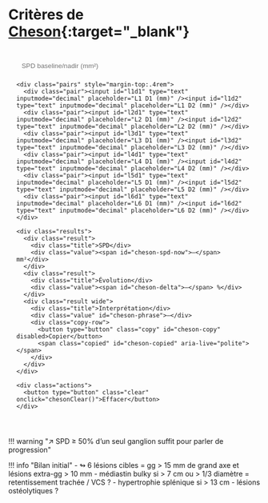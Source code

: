 # Critères de [Cheson](https://cerf.radiologie.fr/sites/cerf.radiologie.fr/files/files/Enseignement/pdf/09%20Imagerie%20lymphome_DES_2019.pdf){:target="_blank"}

<div class="box md-typeset" id="cheson-spd">
  <form onsubmit="return false;" oninput="chesonCompute()">
    <div class="row1">
      <input id="spd0" type="text" inputmode="decimal" placeholder="SPD baseline/nadir (mm²)" />
    </div>

    <div class="pairs" style="margin-top:.4rem">
      <div class="pair"><input id="l1d1" type="text" inputmode="decimal" placeholder="L1 D1 (mm)" /><input id="l1d2" type="text" inputmode="decimal" placeholder="L1 D2 (mm)" /></div>
      <div class="pair"><input id="l2d1" type="text" inputmode="decimal" placeholder="L2 D1 (mm)" /><input id="l2d2" type="text" inputmode="decimal" placeholder="L2 D2 (mm)" /></div>
      <div class="pair"><input id="l3d1" type="text" inputmode="decimal" placeholder="L3 D1 (mm)" /><input id="l3d2" type="text" inputmode="decimal" placeholder="L3 D2 (mm)" /></div>
      <div class="pair"><input id="l4d1" type="text" inputmode="decimal" placeholder="L4 D1 (mm)" /><input id="l4d2" type="text" inputmode="decimal" placeholder="L4 D2 (mm)" /></div>
      <div class="pair"><input id="l5d1" type="text" inputmode="decimal" placeholder="L5 D1 (mm)" /><input id="l5d2" type="text" inputmode="decimal" placeholder="L5 D2 (mm)" /></div>
      <div class="pair"><input id="l6d1" type="text" inputmode="decimal" placeholder="L6 D1 (mm)" /><input id="l6d2" type="text" inputmode="decimal" placeholder="L6 D2 (mm)" /></div>
    </div>

    <div class="results">
      <div class="result">
        <div class="title">SPD</div>
        <div class="value"><span id="cheson-spd-now">—</span> mm²</div>
      </div>
      <div class="result">
        <div class="title">Évolution</div>
        <div class="value"><span id="cheson-delta">—</span> %</div>
      </div>
      <div class="result wide">
        <div class="title">Interprétation</div>
        <div class="value" id="cheson-phrase">—</div>
        <div class="copy-row">
          <button type="button" class="copy" id="cheson-copy" disabled>Copier</button>
          <span class="copied" id="cheson-copied" aria-live="polite"></span>
        </div>
      </div>
    </div>

    <div class="actions">
      <button type="button" class="clear" onclick="chesonClear()">Effacer</button>
    </div>
  </form>
</div>

<script>
// ====== Utilitaires ======
function chesonNum(v){
  if (!v) return NaN;
  v = String(v).replace(/\s/g,'').replace(',', '.');
  return Number.parseFloat(v);
}
function chesonFmtInt(x){
  if(!Number.isFinite(x)) return '—';
  return Math.round(x).toString();
}
function chesonFmtPctValue(x){
  if(!Number.isFinite(x)) return NaN;
  return Math.round(x * 10) / 10; // 1 décimale
}
function chesonPctToStr(val){
  if(!Number.isFinite(val)) return '—';
  return val.toFixed(1).replace('.', ',') + ' %';
}

// ====== Calcul principal ======
function chesonCompute(){
  const spd0 = chesonNum(document.getElementById('spd0').value); // mm²
  const ids = ['1','2','3','4','5','6'];
  let spdNow = 0; let nUsed = 0;
  ids.forEach(i => {
    const a = chesonNum(document.getElementById('l'+i+'d1').value);
    const b = chesonNum(document.getElementById('l'+i+'d2').value);
    if (Number.isFinite(a) && Number.isFinite(b) && a>0 && b>0){
      spdNow += a*b; nUsed++;
    }
  });
  if(nUsed===0) spdNow = NaN;

  // Affichage SPD actuel
  document.getElementById('cheson-spd-now').textContent = chesonFmtInt(spdNow);

  // Pourcentage d'évolution
  let delta = NaN;
  if (Number.isFinite(spd0) && spd0>0 && Number.isFinite(spdNow)){
    delta = ((spdNow - spd0) / spd0) * 100;
  }
  const deltaVal = chesonFmtPctValue(delta);
  document.getElementById('cheson-delta').textContent = Number.isFinite(deltaVal) ? chesonPctToStr(deltaVal) : '—';

  // Interprétation (SPD) : PR ≤ -50 %, SD (-50 ; +50), PD ≥ +50 %
  const phraseEl = document.getElementById('cheson-phrase');
  const copyBtn = document.getElementById('cheson-copy');
  let phraseHtml = '—';
  let canCopy = false;

  if (Number.isFinite(deltaVal)){
    const absPct = Math.abs(deltaVal);
    const pctStr = chesonPctToStr(absPct);
    const isIncrease = deltaVal > 0;
    const verb = isIncrease ? 'Majoration' : 'Diminution';

    let cat = 'maladie stable';
    if (deltaVal >= 50) cat = 'une progression lésionnelle';
    else if (deltaVal <= -50) cat = 'une réponse partielle';

    phraseHtml = `${verb} de ${pctStr} de la somme des produits des diamètres des lésions cibles correspondant à ${cat} selon les critères Cheson.`;

    // Note additionnelle pour la RP (italique, non copiée)
    if (deltaVal <= -50){
      phraseHtml += `<br><span class=\"note\">Sauf nouvelle atteinte ganglionnaire, augmentation en taille des autres ganglions, et seulement si les nodules parenchymateux ont régressé d\u2019au moins 50 % (SPD)</span>`;
    }
    canCopy = true;
  }

  phraseEl.innerHTML = phraseHtml;
  copyBtn.disabled = !canCopy;
}

function chesonClear(){
  document.getElementById('spd0').value = '';
  ['1','2','3','4','5','6'].forEach(i=>{
    document.getElementById('l'+i+'d1').value='';
    document.getElementById('l'+i+'d2').value='';
  });
  chesonCompute();
}

// Copier la phrase (sans la note)
(function(){
  const btn = document.getElementById('cheson-copy');
  const msg = document.getElementById('cheson-copied');
  function showCopied(){ msg.textContent = 'Copié \u2713'; setTimeout(()=> msg.textContent='', 1500); }
  function getPlainText(){
    const src = document.getElementById('cheson-phrase');
    const clone = src.cloneNode(true);
    // Supprimer la note et les éventuels sauts de ligne
    clone.querySelectorAll('.note').forEach(n=>n.remove());
    clone.querySelectorAll('br').forEach(b=>b.remove());
    const text = clone.textContent || clone.innerText || '';
    return text.trim();
  }
  function copy(){
    const text = getPlainText();
    if(!text || btn.disabled) return;
    if (navigator.clipboard?.writeText) {
      navigator.clipboard.writeText(text).then(()=>showCopied(), ()=>fallbackCopy(text));
    } else { fallbackCopy(text); }
  }
  function fallbackCopy(text){
    const ta = document.createElement('textarea'); ta.value = text;
    document.body.appendChild(ta); ta.select(); try{ document.execCommand('copy'); }catch(e){}
    document.body.removeChild(ta); showCopied();
  }
  btn.addEventListener('click', copy);
})();

// init
chesonCompute();
</script>

<style>
.box {
  max-width: 820px;
  margin: 1rem 0 2rem;
  padding: 1rem 1rem .5rem;
  border: 1px solid var(--md-default-fg-color--lightest);
  border-radius: .75rem;
  background: var(--md-default-bg-color);
}
.row1 { display:grid; grid-template-columns: 1fr; gap:.6rem; }
.pairs { display:grid; grid-template-columns: 1fr; gap:.45rem; }
.pair { display:grid; grid-template-columns: repeat(2, 1fr); gap:.6rem; }
.box input {
  width: 100%;
  padding: .55rem .65rem;
  border: 1px solid var(--md-default-fg-color--lighter);
  border-radius: .5rem;
  background: var(--md-code-bg-color);
}
.results {
  display:grid; grid-template-columns: repeat(auto-fit, minmax(260px, 1fr));
  gap:.75rem; margin:.6rem 0 .6rem;
}
.result { border:1px dashed var(--md-default-fg-color--lighter); border-radius:.5rem; padding:.6rem .8rem; }
.result.wide { grid-column: 1 / -1; }
.result .value { font-size:.8rem; line-height:1.35; margin-top:.3rem; }
.result .title { opacity:.5 }
.copy-row { display:flex; align-items:center; gap:.6rem; margin-top:.35rem; }
.copy { border:1px solid var(--md-default-fg-color--lighter); background:transparent; border-radius:.5rem; padding:.35rem .7rem; cursor:pointer; }
.copied { font-size:.8rem; opacity:.8; }
.actions { margin:.25rem 0 .5rem; display:flex; align-items:center; gap:.75rem; flex-wrap:wrap; }
.actions button { font-size:.8rem; border:1px solid var(--md-default-fg-color--lighter); background:transparent; border-radius:.5rem; padding:.4rem .7rem; cursor:pointer; }
.note { display:inline-block; margin-top:.25rem; opacity:.85; font-style: italic; }
</style>


!!! warning "↗ SPD ≥ 50% d’un seul ganglion suffit pour parler de progression"

!!! info "Bilan initial"
    - ↬ 6 lésions cibles = gg > 15 mm de grand axe et lésions extra-gg > 10 mm
    - médiastin bulky si > 7 cm ou > 1/3 diamètre = retentissement trachée / VCS ?
    - hypertrophie splénique si > 13 cm
    - lésions ostéolytiques ?